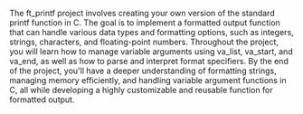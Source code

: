 The ft_printf project involves creating your own version of the standard printf function in C. The goal is to implement a formatted output function that can handle various data types and formatting options, such as integers, strings, characters, and floating-point numbers. Throughout the project, you will learn how to manage variable arguments using va_list, va_start, and va_end, as well as how to parse and interpret format specifiers. By the end of the project, you'll have a deeper understanding of formatting strings, managing memory efficiently, and handling variable argument functions in C, all while developing a highly customizable and reusable function for formatted output.
